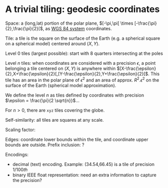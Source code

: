 # A trivial tiling: geodesic coordinates

Space: a (long,lat) portion of the polar plane, $`[-\pi,\pi[ \times [-\frac{\pi}{2},\frac{\pi}{2}[`$, as [WGS 84 system](https://en.wikipedia.org/wiki/World_Geodetic_System) coordinates.

Tile: a tile is the square on the surface of the Earth (e.g. a spherical square on a spherical model) centered around $`(X,Y)`$.

Level 0 tiles (largest possible): start with 8 quarters intersecting at the poles

Level _n_ tiles: when coordinates are considered with a precision $`\epsilon`$, a point belonging a tile centered on $`(X,Y)`$ is anywhere
within $`[X-\frac{\epsilon}{2},X+\frac{\epsilon}{2}[,[Y-\frac{\epsilon}{2},Y+\frac{\epsilon}{2}[`$.
This tile has an area in the polar plane of $`\epsilon^2`$ and an area of approx. $`R^2.\epsilon^2`$ on the surface of the Earth (spherical model approximation).

We define the level _n_ as tiles defined by coordinates with precision $`\epsilon = \frac{\pi}{2 \sqrt{n}}`$...

For $`n > 0`$, there are `xyz` tiles covering the globe.

Self-similarity: all tiles are squares at any scale.

Scaling factor: 

Edges: coordinate lower bounds within the tile, and coordinate upper bounds are outside.
Prefix inclusion: ?

Encodings:
* decimal (text) encoding. Example: (34.54,66.45) is a tile of precision $`1/100th`$
* binary IEEE float representation: need an extra information to capture the precision?


